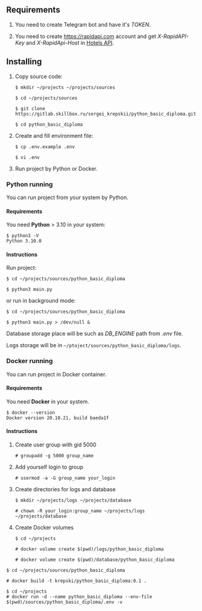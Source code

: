 ## Requirements

1. You need to create Telegram bot and have it's *TOKEN*.

1. You need to create https://rapidapi.com account and get 
*X-RapidAPI-Key* and *X-RapidApi-Host* in 
[Hotels API](https://rapidapi.com/apidojo/api/hotels4/).

## Installing

1. Copy source code:
    ```
    $ mkdir ~/projects ~/projects/sources

    $ cd ~/projects/sources

    $ git clone https://gitlab.skillbox.ru/sergei_krepskii/python_basic_diploma.git

    $ cd python_basic_diploma
    ```
1. Create and fill environment file:
    ```
    $ cp .env.example .env

    $ vi .env
    ```
1. Run project by Python or Docker.

### Python running

You can run project from your system by Python.

#### Requirements

You need **Python** > 3.10 in your system:
```
$ python3 -V
Python 3.10.0
```

#### Instructions

Run project:
```
$ cd ~/projects/sources/python_basic_diploma

$ python3 main.py
```
or run in background mode:
```
$ cd ~/projects/sources/python_basic_diploma

$ python3 main.py > /dev/null &
```

Database storage place will be such as *DB_ENGINE* path from *.env* file.

Logs storage will be in `~/ptoject/sources/python_basic_diploma/logs`.

### Docker running

You can run project in Docker container.

#### Requirements

You need **Docker** in your system.
```
$ docker --version
Docker version 20.10.21, build baeda1f
```

#### Instructions

1. Create user group with gid 5000 
    ```
    # groupadd -g 5000 group_name
    ```
1. Add yourself login to group
    ```
    # usermod -a -G group_name your_login
    ```
1. Create directories for logs and database
    ```
    $ mkdir ~/projects/logs ~/projects/database

    # chown -R your_login:group_name ~/projects/logs ~/projects/database
    ```
1. Create Docker volumes
    ```
    $ cd ~/projects

    # docker volume create $(pwd)/logs/python_basic_diploma

    # docker volume create $(pwd)/database/python_basic_diploma
    ```
```
$ cd ~/projects/sources/python_basic_diploma

# docker build -t krepski/python_basic_diploma:0.1 .
```

```
$ cd ~/projects
# docker run -d --name python_basic_diploma --env-file $(pwd)/sources/python_basic_diploma/.env -v 
```
